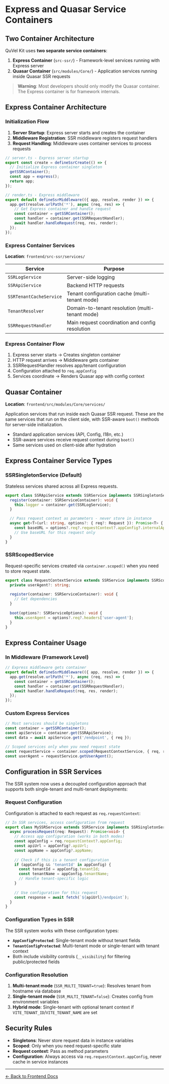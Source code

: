 # Express and Quasar Service Containers

## Two Container Architecture

QuVel Kit uses **two separate service containers**:

1. **Express Container** (`src-ssr/`) - Framework-level services running with Express server
2. **Quasar Container** (`src/modules/Core/`) - Application services running inside Quasar SSR requests

> **Warning**: Most developers should only modify the Quasar container. The Express container is for framework internals.

## Express Container Architecture

### Initialization Flow

1. **Server Startup**: Express server starts and creates the container
2. **Middleware Registration**: SSR middleware registers request handlers  
3. **Request Handling**: Middleware uses container services to process requests

```ts
// server.ts - Express server startup
export const create = defineSsrCreate(() => {
  // Initialize Express container singleton
  getSSRContainer();
  const app = express();
  return app;
});
```

```ts
// render.ts - Express middleware
export default defineSsrMiddleware(({ app, resolve, render }) => {
  app.get(resolve.urlPath('*'), async (req, res) => {
    // Get Express container and handle request
    const container = getSSRContainer();
    const handler = container.get(SSRRequestHandler);
    await handler.handleRequest(req, res, render);
  });
});
```

### Express Container Services

**Location**: `frontend/src-ssr/services/`

| Service | Purpose |
|---------|---------|
| `SSRLogService` | Server-side logging |
| `SSRApiService` | Backend HTTP requests |
| `SSRTenantCacheService` | Tenant configuration cache (multi-tenant mode) |
| `TenantResolver` | Domain-to-tenant resolution (multi-tenant mode) |
| `SSRRequestHandler` | Main request coordination and config resolution |

### Express Container Flow

1. Express server starts → Creates singleton container
2. HTTP request arrives → Middleware gets container  
3. SSRRequestHandler resolves app/tenant configuration
4. Configuration attached to `req.appConfig`
5. Services coordinate → Renders Quasar app with config context

## Quasar Container

**Location**: `frontend/src/modules/Core/services/`

Application services that run inside each Quasar SSR request. These are the same services that run on the client side, with SSR-aware `boot()` methods for server-side initialization.

- Standard application services (API, Config, I18n, etc.)
- SSR-aware services receive request context during `boot()`
- Same services used on client-side after hydration

## Express Container Service Types

### SSRSingletonService (Default)

Stateless services shared across all Express requests.

```ts
export class SSRApiService extends SSRService implements SSRSingletonService {
  register(container: SSRServiceContainer): void {
    this.logger = container.get(SSRLogService);
  }

  // Pass request context as parameters - never store in instance
  async get<T>(url: string, options?: { req?: Request }): Promise<T> {
    const baseURL = options?.req?.requestContext?.appConfig?.internalApiUrl;
    // Use baseURL for this request only
  }
}
```

### SSRScopedService

Request-specific services created via `container.scoped()` when you need to store request state.

```ts
export class RequestContextService extends SSRService implements SSRScopedService {
  private userAgent?: string;
  
  register(container: SSRServiceContainer): void {
    // Get dependencies
  }
  
  boot(options?: SSRServiceOptions): void {
    this.userAgent = options?.req?.headers['user-agent'];
  }
}
```

## Express Container Usage

### In Middleware (Framework Level)

```ts
// Express middleware gets container
export default defineSsrMiddleware(({ app, resolve, render }) => {
  app.get(resolve.urlPath('*'), async (req, res) => {
    const container = getSSRContainer();
    const handler = container.get(SSRRequestHandler);
    await handler.handleRequest(req, res, render);
  });
});
```

### Custom Express Services

```ts
// Most services should be singletons
const container = getSSRContainer();
const apiService = container.get(SSRApiService);
const data = await apiService.get('/endpoint', { req });

// Scoped services only when you need request state
const requestService = container.scoped(RequestContextService, { req, res });
const userAgent = requestService.getUserAgent();
```

## Configuration in SSR Services

The SSR system now uses a decoupled configuration approach that supports both single-tenant and multi-tenant deployments:

### Request Configuration

Configuration is attached to each request as `req.requestContext`:

```ts
// In SSR services, access configuration from request
export class MySSRService extends SSRService implements SSRSingletonService {
  async processRequest(req: Request): Promise<void> {
    // Access app configuration (works in both modes)
    const appConfig = req.requestContext?.appConfig;
    const apiUrl = appConfig?.apiUrl;
    const appName = appConfig?.appName;
    
    // Check if this is a tenant configuration
    if (appConfig && 'tenantId' in appConfig) {
      const tenantId = appConfig.tenantId;
      const tenantName = appConfig.tenantName;
      // Handle tenant-specific logic
    }
    
    // Use configuration for this request
    const response = await fetch(`${apiUrl}/endpoint`);
  }
}
```

### Configuration Types in SSR

The SSR system works with these configuration types:

- **`AppConfigProtected`**: Single-tenant mode without tenant fields
- **`TenantConfigProtected`**: Multi-tenant mode or single-tenant with tenant context
- Both include visibility controls (`__visibility`) for filtering public/protected fields

### Configuration Resolution

1. **Multi-tenant mode** (`SSR_MULTI_TENANT=true`): Resolves tenant from hostname via database
2. **Single-tenant mode** (`SSR_MULTI_TENANT=false`): Creates config from environment variables
3. **Hybrid mode**: Single-tenant with optional tenant context if `VITE_TENANT_ID`/`VITE_TENANT_NAME` are set

## Security Rules

- **Singletons**: Never store request data in instance variables
- **Scoped**: Only when you need request-specific state  
- **Request context**: Pass as method parameters
- **Configuration**: Always access via `req.requestContext.appConfig`, never cache in service instances

---

[← Back to Frontend Docs](./README.md)
